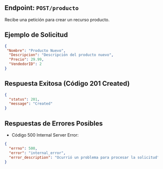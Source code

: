 ## Endpoint: `POST/producto`

Recibe una petición para crear un recurso producto.

## Ejemplo de Solicitud

```json
{
 "Nombre": "Producto Nuevo",
  "Descripcion": "Descripción del producto nuevo",
  "Precio": 29.99,
  "VendedorID": 2
}
```

## Respuesta Exitosa (Código 201 Created)
```json
{
  "status": 201,
  "message": "Created"
}
```

## Respuestas de Errores Posibles

- Código 500 Internal Server Error:

```json
{
  "errno": 500,
  "error": "internal_error",
  "error_description": "Ocurrió un problema para procesar la solicitud"
}
```